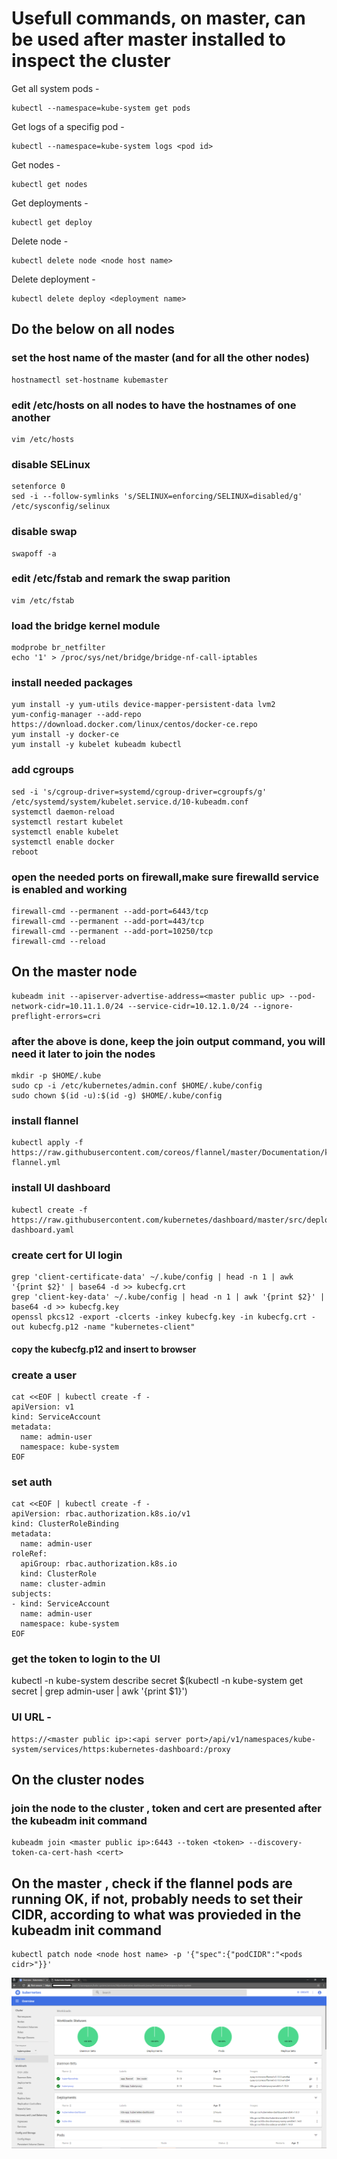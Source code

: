 # Usefull commands, on master, can be used after master installed to inspect the cluster

Get all system pods - 
```
kubectl --namespace=kube-system get pods
```
Get logs of a specifig pod - 
```
kubectl --namespace=kube-system logs <pod id>
```
Get nodes - 
```
kubectl get nodes
```
Get deployments - 
```
kubectl get deploy
```
Delete node - 
```
kubectl delete node <node host name>
```
Delete deployment - 
```
kubectl delete deploy <deployment name>
```
 
## Do the below on all nodes

### set the host name of the master (and for all the other nodes)
```
hostnamectl set-hostname kubemaster
```

### edit /etc/hosts on all nodes to have the hostnames of one another
```
vim /etc/hosts
```

### disable SELinux
```
setenforce 0
sed -i --follow-symlinks 's/SELINUX=enforcing/SELINUX=disabled/g' /etc/sysconfig/selinux
```
### disable swap
```
swapoff -a
```

### edit /etc/fstab and remark the swap parition
```
vim /etc/fstab
```

### load the bridge kernel module
```
modprobe br_netfilter
echo '1' > /proc/sys/net/bridge/bridge-nf-call-iptables
```

### install needed packages
```
yum install -y yum-utils device-mapper-persistent-data lvm2
yum-config-manager --add-repo https://download.docker.com/linux/centos/docker-ce.repo
yum install -y docker-ce
yum install -y kubelet kubeadm kubectl
```

### add cgroups
```
sed -i 's/cgroup-driver=systemd/cgroup-driver=cgroupfs/g' /etc/systemd/system/kubelet.service.d/10-kubeadm.conf
systemctl daemon-reload
systemctl restart kubelet
systemctl enable kubelet
systemctl enable docker
reboot
```

### open the needed ports on firewall,make sure firewalld service is enabled and working
```
firewall-cmd --permanent --add-port=6443/tcp
firewall-cmd --permanent --add-port=443/tcp
firewall-cmd --permanent --add-port=10250/tcp
firewall-cmd --reload
```

## On the master node
```
kubeadm init --apiserver-advertise-address=<master public up> --pod-network-cidr=10.11.1.0/24 --service-cidr=10.12.1.0/24 --ignore-preflight-errors=cri
```
### after the above is done, keep the join output command, you will need it later to join the nodes
```
mkdir -p $HOME/.kube
sudo cp -i /etc/kubernetes/admin.conf $HOME/.kube/config
sudo chown $(id -u):$(id -g) $HOME/.kube/config
```
### install flannel
```
kubectl apply -f https://raw.githubusercontent.com/coreos/flannel/master/Documentation/kube-flannel.yml
```

### install UI dashboard
```
kubectl create -f https://raw.githubusercontent.com/kubernetes/dashboard/master/src/deploy/recommended/kubernetes-dashboard.yaml
```

### create cert for UI login
```
grep 'client-certificate-data' ~/.kube/config | head -n 1 | awk '{print $2}' | base64 -d >> kubecfg.crt
grep 'client-key-data' ~/.kube/config | head -n 1 | awk '{print $2}' | base64 -d >> kubecfg.key
openssl pkcs12 -export -clcerts -inkey kubecfg.key -in kubecfg.crt -out kubecfg.p12 -name "kubernetes-client"
```
#### copy the kubecfg.p12 and insert to browser

### create a user
```
cat <<EOF | kubectl create -f -
apiVersion: v1
kind: ServiceAccount
metadata:
  name: admin-user
  namespace: kube-system
EOF
```

### set auth
```
cat <<EOF | kubectl create -f -
apiVersion: rbac.authorization.k8s.io/v1
kind: ClusterRoleBinding
metadata:
  name: admin-user
roleRef:
  apiGroup: rbac.authorization.k8s.io
  kind: ClusterRole
  name: cluster-admin
subjects:
- kind: ServiceAccount
  name: admin-user
  namespace: kube-system
EOF
```

### get the token to login to the UI
kubectl -n kube-system describe secret $(kubectl -n kube-system get secret | grep admin-user | awk '{print $1}')

### UI URL - 
```
https://<master public ip>:<api server port>/api/v1/namespaces/kube-system/services/https:kubernetes-dashboard:/proxy
```
## On the cluster nodes
### join the node to the cluster , token and cert are presented after the kubeadm init command
```
kubeadm join <master public ip>:6443 --token <token> --discovery-token-ca-cert-hash <cert> 
```

## On the master , check if the flannel pods are running OK, if not, probably needs to set their CIDR, according to what was provieded in the kubeadm init command
```
kubectl patch node <node host name> -p '{"spec":{"podCIDR":"<pods cidr>"}}'
```

![alt text](https://github.com/yanivtal5/k8s/blob/master/k8s_cluster_install/kube-dashboard.png)
